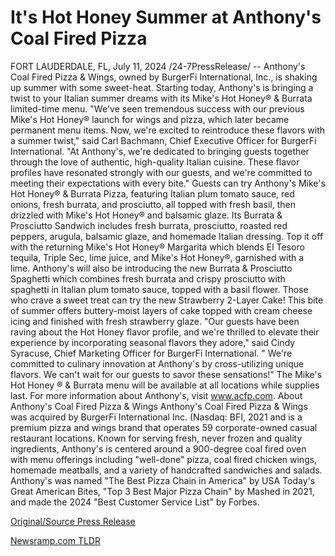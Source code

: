 # It's Hot Honey Summer at Anthony's Coal Fired Pizza

FORT LAUDERDALE, FL, July 11, 2024 /24-7PressRelease/ -- Anthony's Coal Fired Pizza & Wings, owned by BurgerFi International, Inc., is shaking up summer with some sweet-heat. Starting today, Anthony's is bringing a twist to your Italian summer dreams with its Mike's Hot Honey® & Burrata limited-time menu.   "We've seen tremendous success with our previous Mike's Hot Honey® launch for wings and pizza, which later became permanent menu items. Now, we're excited to reintroduce these flavors with a summer twist," said Carl Bachmann, Chief Executive Officer for BurgerFi International. "At Anthony's, we're dedicated to bringing guests together through the love of authentic, high-quality Italian cuisine. These flavor profiles have resonated strongly with our guests, and we're committed to meeting their expectations with every bite."   Guests can try Anthony's Mike's Hot Honey® & Burrata Pizza, featuring Italian plum tomato sauce, red onions, fresh burrata, and prosciutto, all topped with fresh basil, then drizzled with Mike's Hot Honey® and balsamic glaze. Its Burrata & Prosciutto Sandwich includes fresh burrata, prosciutto, roasted red peppers, arugula, balsamic glaze, and homemade Italian dressing. Top it off with the returning Mike's Hot Honey® Margarita which blends El Tesoro tequila, Triple Sec, lime juice, and Mike's Hot Honey®, garnished with a lime.   Anthony's will also be introducing the new Burrata & Prosciutto Spaghetti which combines fresh burrata and crispy prosciutto with spaghetti in Italian plum tomato sauce, topped with a basil flower. Those who crave a sweet treat can try the new Strawberry 2-Layer Cake! This bite of summer offers buttery-moist layers of cake topped with cream cheese icing and finished with fresh strawberry glaze.   "Our guests have been raving about the Hot Honey flavor profile, and we're thrilled to elevate their experience by incorporating seasonal flavors they adore," said Cindy Syracuse, Chief Marketing Officer for BurgerFi International. " We're committed to culinary innovation at Anthony's by cross-utilizing unique flavors. We can't wait for our guests to savor these sensations!"  The Mike's Hot Honey ® & Burrata menu will be available at all locations while supplies last. For more information about Anthony's, visit www.acfp.com.  About Anthony's Coal Fired Pizza & Wings  Anthony's Coal Fired Pizza & Wings was acquired by BurgerFi International Inc. (Nasdaq: BFI, 2021 and is a premium pizza and wings brand that operates 59 corporate-owned casual restaurant locations. Known for serving fresh, never frozen and quality ingredients, Anthony's is centered around a 900-degree coal fired oven with menu offerings including "well-done" pizza, coal fired chicken wings, homemade meatballs, and a variety of handcrafted sandwiches and salads. Anthony's was named "The Best Pizza Chain in America" by USA Today's Great American Bites, "Top 3 Best Major Pizza Chain" by Mashed in 2021, and made the 2024 "Best Customer Service List" by Forbes. 

[Original/Source Press Release](https://www.24-7pressrelease.com/press-release/512449/its-hot-honey-summer-at-anthonys-coal-fired-pizza) 

[Newsramp.com TLDR](https://newsramp.com/None) 